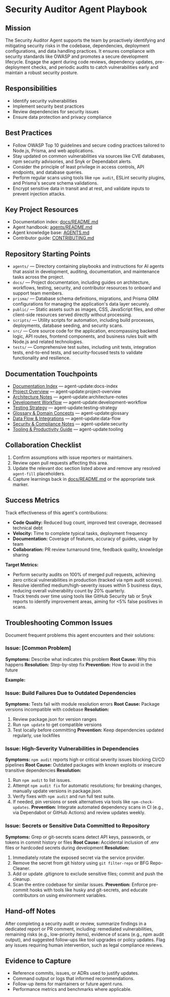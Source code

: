 <!-- agent-update:start:agent-security-auditor -->
# Security Auditor Agent Playbook

## Mission
The Security Auditor Agent supports the team by proactively identifying and mitigating security risks in the codebase, dependencies, deployment configurations, and data handling practices. It ensures compliance with security standards like OWASP and promotes a secure development lifecycle. Engage the agent during code reviews, dependency updates, pre-deployment checks, and periodic audits to catch vulnerabilities early and maintain a robust security posture.

## Responsibilities
- Identify security vulnerabilities
- Implement security best practices
- Review dependencies for security issues
- Ensure data protection and privacy compliance

## Best Practices
- Follow OWASP Top 10 guidelines and secure coding practices tailored to Node.js, Prisma, and web applications.
- Stay updated on common vulnerabilities via sources like CVE databases, npm security advisories, and Snyk or Dependabot alerts.
- Consider the principle of least privilege in access controls, API endpoints, and database queries.
- Perform regular scans using tools like `npm audit`, ESLint security plugins, and Prisma's secure schema validations.
- Encrypt sensitive data in transit and at rest, and validate inputs to prevent injection attacks.

## Key Project Resources
- Documentation index: [docs/README.md](../docs/README.md)
- Agent handbook: [agents/README.md](./README.md)
- Agent knowledge base: [AGENTS.md](../../AGENTS.md)
- Contributor guide: [CONTRIBUTING.md](../../CONTRIBUTING.md)

## Repository Starting Points
- `agents/` — Directory containing playbooks and instructions for AI agents that assist in development, auditing, documentation, and maintenance tasks across the project.
- `docs/` — Project documentation, including guides on architecture, workflows, testing, security, and contributor resources to onboard and support team members.
- `prisma/` — Database schema definitions, migrations, and Prisma ORM configurations for managing the application's data layer securely.
- `public/` — Static assets such as images, CSS, JavaScript files, and other client-side resources served directly without processing.
- `scripts/` — Utility scripts for automation, including build processes, deployments, database seeding, and security scans.
- `src/` — Core source code for the application, encompassing backend logic, API routes, frontend components, and business rules built with Node.js and related technologies.
- `tests/` — Comprehensive test suites, including unit tests, integration tests, end-to-end tests, and security-focused tests to validate functionality and resilience.

## Documentation Touchpoints
- [Documentation Index](../docs/README.md) — agent-update:docs-index
- [Project Overview](../docs/project-overview.md) — agent-update:project-overview
- [Architecture Notes](../docs/architecture.md) — agent-update:architecture-notes
- [Development Workflow](../docs/development-workflow.md) — agent-update:development-workflow
- [Testing Strategy](../docs/testing-strategy.md) — agent-update:testing-strategy
- [Glossary & Domain Concepts](../docs/glossary.md) — agent-update:glossary
- [Data Flow & Integrations](../docs/data-flow.md) — agent-update:data-flow
- [Security & Compliance Notes](../docs/security.md) — agent-update:security
- [Tooling & Productivity Guide](../docs/tooling.md) — agent-update:tooling

<!-- agent-readonly:guidance -->
## Collaboration Checklist
1. Confirm assumptions with issue reporters or maintainers.
2. Review open pull requests affecting this area.
3. Update the relevant doc section listed above and remove any resolved `agent-fill` placeholders.
4. Capture learnings back in [docs/README.md](../docs/README.md) or the appropriate task marker.

## Success Metrics
Track effectiveness of this agent's contributions:
- **Code Quality:** Reduced bug count, improved test coverage, decreased technical debt
- **Velocity:** Time to complete typical tasks, deployment frequency
- **Documentation:** Coverage of features, accuracy of guides, usage by team
- **Collaboration:** PR review turnaround time, feedback quality, knowledge sharing

**Target Metrics:**
- Perform security audits on 100% of merged pull requests, achieving zero critical vulnerabilities in production (tracked via npm audit scores).
- Resolve identified medium/high-severity issues within 5 business days, reducing overall vulnerability count by 20% quarterly.
- Track trends over time using tools like GitHub Security tab or Snyk reports to identify improvement areas, aiming for <5% false positives in scans.

## Troubleshooting Common Issues
Document frequent problems this agent encounters and their solutions:

### Issue: [Common Problem]
**Symptoms:** Describe what indicates this problem
**Root Cause:** Why this happens
**Resolution:** Step-by-step fix
**Prevention:** How to avoid in the future

**Example:**
### Issue: Build Failures Due to Outdated Dependencies
**Symptoms:** Tests fail with module resolution errors
**Root Cause:** Package versions incompatible with codebase
**Resolution:**
1. Review package.json for version ranges
2. Run `npm update` to get compatible versions
3. Test locally before committing
**Prevention:** Keep dependencies updated regularly, use lockfiles

### Issue: High-Severity Vulnerabilities in Dependencies
**Symptoms:** `npm audit` reports high or critical severity issues blocking CI/CD pipelines
**Root Cause:** Outdated packages with known exploits or insecure transitive dependencies
**Resolution:**
1. Run `npm audit` to list issues.
2. Attempt `npm audit fix` for automatic resolutions; for breaking changes, manually update versions in package.json.
3. Verify fixes with `npm audit` and run full test suite.
4. If needed, pin versions or seek alternatives via tools like `npm-check-updates`.
**Prevention:** Integrate automated dependency scans in CI (e.g., via Dependabot or GitHub Actions) and review updates weekly.

### Issue: Secrets or Sensitive Data Committed to Repository
**Symptoms:** Grep or git-secrets scans detect API keys, passwords, or tokens in commit history or files
**Root Cause:** Accidental inclusion of .env files or hardcoded secrets during development
**Resolution:**
1. Immediately rotate the exposed secret via the service provider.
2. Remove the secret from git history using `git filter-repo` or BFG Repo-Cleaner.
3. Add or update .gitignore to exclude sensitive files; commit and push the cleanup.
4. Scan the entire codebase for similar issues.
**Prevention:** Enforce pre-commit hooks with tools like husky and git-secrets, and educate contributors on using environment variables.

## Hand-off Notes
After completing a security audit or review, summarize findings in a dedicated report or PR comment, including: remediated vulnerabilities, remaining risks (e.g., low-priority items), evidence of scans (e.g., npm audit output), and suggested follow-ups like tool upgrades or policy updates. Flag any issues requiring human intervention, such as legal compliance reviews.

## Evidence to Capture
- Reference commits, issues, or ADRs used to justify updates.
- Command output or logs that informed recommendations.
- Follow-up items for maintainers or future agent runs.
- Performance metrics and benchmarks where applicable.
<!-- agent-update:end -->
